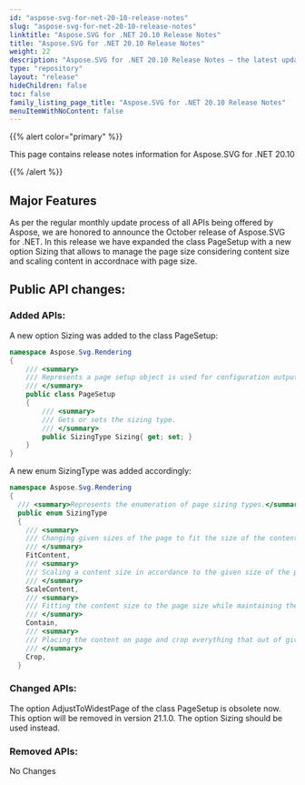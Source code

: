 ```yaml
---
id: "aspose-svg-for-net-20-10-release-notes"
slug: "aspose-svg-for-net-20-10-release-notes"
linktitle: "Aspose.SVG for .NET 20.10 Release Notes"
title: "Aspose.SVG for .NET 20.10 Release Notes"
weight: 22
description: "Aspose.SVG for .NET 20.10 Release Notes – the latest updates and fixes."
type: "repository"
layout: "release"
hideChildren: false
toc: false
family_listing_page_title: "Aspose.SVG for .NET 20.10 Release Notes"
menuItemWithNoContent: false
---
```


{{% alert color="primary" %}}

This page contains release notes information for Aspose.SVG for .NET 20.10

{{% /alert %}}

## **Major Features**

As per the regular monthly update process of all APIs being offered by Aspose, we are honored to announce the October release of Aspose.SVG for .NET.
In this release we have expanded the class PageSetup with a new option Sizing that allows to manage the page size considering content size and scaling content in accordnace with page size.

## **Public API changes:**

### **Added APIs:**

A new option Sizing was added to the class PageSetup:

```csharp
namespace Aspose.Svg.Rendering
{
    /// <summary>
    /// Represents a page setup object is used for configuration output page-set.
    /// </summary>
    public class PageSetup
    {
        /// <summary>
        /// Gets or sets the sizing type.
        /// </summary>
        public SizingType Sizing{ get; set; }
    }
}
```

A new enum SizingType was added accordingly:

```csharp
namespace Aspose.Svg.Rendering
{
  /// <summary>Represents the enumeration of page sizing types.</summary>
  public enum SizingType
  {
    /// <summary>
    /// Changing given sizes of the page to fit the size of the content it contains.
    /// </summary>
    FitContent,
    /// <summary>
    /// Scaling a content size in accordance to the given size of the page.
    /// </summary>
    ScaleContent,
    /// <summary>
    /// Fitting the content size to the page size while maintaining the preferred aspect ratio insofar as possible.
    /// </summary>
    Contain,
    /// <summary>
    /// Placing the content on page and crop everything that out of given page size.
    /// </summary>
    Crop,
  }
```

### **Changed APIs:**

The option AdjustToWidestPage of the class PageSetup is obsolete now. This option will be removed in version 21.1.0. The option Sizing should be used instead.

### **Removed APIs:**

No Changes

